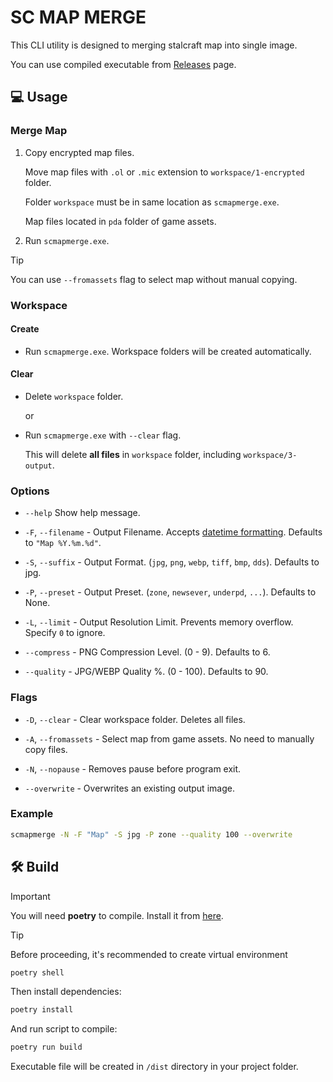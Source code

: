 # SC MAP MERGE

This CLI utility is designed to merging stalcraft map into single image.

You can use compiled executable from [Releases](https://github.com/onejeuu/sc-mapmerge/releases) page.

## 💻 Usage

### Merge Map

1. Copy encrypted map files.

   Move map files with `.ol` or `.mic` extension to `workspace/1-encrypted` folder.

   Folder `workspace` must be in same location as `scmapmerge.exe`.

   Map files located in `pda` folder of game assets.

2. Run `scmapmerge.exe`.

> [!TIP]
> You can use `--fromassets` flag to select map without manual copying.

### Workspace

#### Create

- Run `scmapmerge.exe`. Workspace folders will be created automatically.

#### Clear

- Delete `workspace` folder.

  or

- Run `scmapmerge.exe` with `--clear` flag.

  This will delete **all files** in `workspace` folder, including `workspace/3-output`.

### Options

- `--help` Show help message.

- `-F`, `--filename` - Output Filename. Accepts [datetime formatting](https://docs.python.org/3/library/datetime.html#strftime-and-strptime-format-codes). Defaults to `"Map %Y.%m.%d"`.

- `-S`, `--suffix` - Output Format. (`jpg`, `png`, `webp`, `tiff`, `bmp`, `dds`). Defaults to jpg.

- `-P`, `--preset` - Output Preset. (`zone`, `newsever`, `underpd`, `...`). Defaults to None.

- `-L`, `--limit` - Output Resolution Limit. Prevents memory overflow. Specify `0` to ignore.

- `--compress` - PNG Compression Level. (0 - 9). Defaults to 6.

- `--quality` - JPG/WEBP Quality %. (0 - 100). Defaults to 90.

### Flags

- `-D`, `--clear` - Clear workspace folder. Deletes all files.

- `-A`, `--fromassets` - Select map from game assets. No need to manually copy files.

- `-N`, `--nopause` - Removes pause before program exit.

- `--overwrite` - Overwrites an existing output image.

### Example

```bash
scmapmerge -N -F "Map" -S jpg -P zone --quality 100 --overwrite
```

## 🛠️ Build

> [!IMPORTANT]
> You will need **poetry** to compile. Install it from [here](https://python-poetry.org).

> [!TIP]
> Before proceeding, it's recommended to create virtual environment
>
> ```bash
> poetry shell
> ```

Then install dependencies:

```bash
poetry install
```

And run script to compile:

```bash
poetry run build
```

Executable file will be created in `/dist` directory in your project folder.
